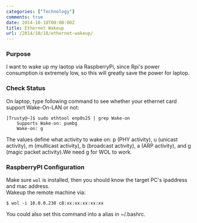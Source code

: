 ```yaml
---
categories: ["Technology"]
comments: true
date: 2014-10-18T00:00:00Z
title: Ethernet Wakeup
url: /2014/10/18/ethernet-wakeup/
---
```


### Purpose
I want to wake up my laotop via RaspberryPi, since Rpi's power consumption is extremely low, so this will greatly save the power for laptop.   
### Check Status
On laptop, type following command to see whether your ethernet card support Wake-On-LAN or not:    

```
[Trusty@~]$ sudo ethtool enp0s25 | grep Wake-on
	Supports Wake-on: pumbg
	Wake-on: g

```
The values define what activity to wake on: p (PHY activity), u (unicast activity), m (multicast activity), b (broadcast activity), a (ARP activity), and g (magic packet activity).We need g for WOL to work.     
### RaspberryPI Configuration
Make sure `wol` is installed, then you should know the target PC's ipaddress and mac address.     
Wakeup the remote machine via:    

```
$ wol -i 10.0.0.230 c8:xx:xx:xx:xx:xx

```
You could also set this command into a alias in ~/.bashrc.    
